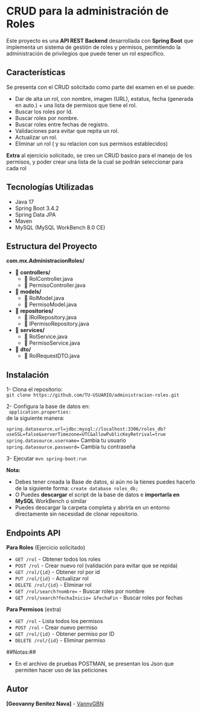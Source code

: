 #  CRUD para la administración de Roles

Este proyecto es una **API REST Backend** desarrollada con **Spring Boot** que implementa un sistema de gestión de roles y permisos, permitiendo la administración de privilegios que puede tener un rol especifico.

## Características

Se presenta con el CRUD solicitado como parte del examen en el se puede:
- Dar de alta un rol, con nombre, imagen (URL), estatus, fecha (generada en auto.) + una lista de permisos que tiene el rol.
- Buscar los roles por Id.
- Buscar roles por nombre.
- Buscar roles entre fechas de registro.
- Validaciones para evitar que repita un rol.
- Actualizar un rol.
- Eliminar un rol ( y su relacion con sus permisos establecidos)


**Extra** al ejercicio solicitado, se creo un CRUD basico para el manejo de los permisos, y poder crear una lista de la cual se podrán seleccionar para cada rol

## Tecnologías Utilizadas
- Java 17
- Spring Boot 3.4.2
- Spring Data JPA
- Maven
- MySQL (MySQL WorkBench 8.0 CE)

  

## Estructura del Proyecto  

**com.mx.AdministracionRoles/**
  - 📂 **controllers/**
    - 📄 RolController.java  
    - 📄 PermisoController.java  
  - 📂 **models/**
    - 📄 RolModel.java  
    - 📄 PermisoModel.java  
  - 📂 **repositories/**
    - 📄 IRolRepository.java  
    - 📄 IPermisoRepository.java  
  - 📂 **services/**
    - 📄 RolService.java  
    - 📄 PermisoService.java  
  - 📂 **dto/**
    - 📄 RolRequestDTO.java
    
## Instalación

1- Clona el repositorio:   
``git clone https://github.com/TU-USUARIO/administracion-roles.git ``  

2- Configura la base de datos en:  
 `` application.properties:``  
 de la siguiente manera: 


``spring.datasource.url=jdbc:mysql://localhost:3306/roles_db?useSSL=false&serverTimezone=UTC&allowPublicKeyRetrival=true``  
``spring.datasource.username=`` Cambia tu usuario  
``spring.datasource.password=`` Cambia tu contraseña  

3- Ejecutar ``mvn spring-boot:run``

**Nota:**  
- Debes tener creada la Base de datos, si aún no la tienes puedes hacerlo de la siguiente forma: ``create database roles_db;``  
- O Puedes **descargar** el script de la base de datos e **importarla en MySQL** WorkBench o similar
- Puedes descargar la carpeta completa y abrirla en un entorno directamente sin necesidad de clonar repositorio.  


## Endpoints API

**Para Roles** (Ejercicio solicitado)
- ``GET /rol`` - Obtener todos los roles
- ``POST /rol`` - Crear nuevo rol (validación para evitar que se repida)
- ``GET /rol/{id}`` - Obtener rol por id
- ``PUT /rol/{id}`` - Actualizar rol
- ``DELETE /rol/{id}`` - Eliminar rol
- ``GET /rol/search?nombre=`` - Buscar roles por nombre
- ``GET /rol/search?fechaInicio= &fechaFin`` - Buscar roles por fechas

**Para Permisos** (extra)
- ``GET /rol`` - Lista todos los permisos
- ``POST /rol`` - Crear nuevo permiso
- ``GET /rol/{id}`` - Obtener permiso por ID
- ``DELETE /rol/{id}`` - Eliminar permiso



##Notas:##
- En el archivo de pruebas POSTMAN, se presentan los Json que permiten hacer uso de las peticiones


  
## Autor  

**[Geovanny Benitez Nava]** - [VannyGBN](https://github.com/VannyGBN)  

  